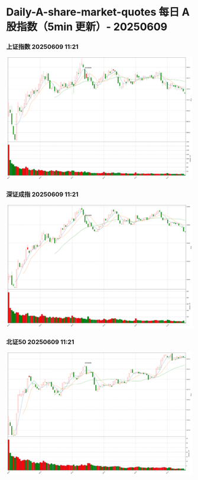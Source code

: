 
# Daily-A-share-market-quotes 每日 A 股指数（5min 更新）- 20250609

### 上证指数 20250609 11:21
![](./fig/2025/6/20250609-sh000001.png)

### 深证成指 20250609 11:21
![](./fig/2025/6/20250609-sz399001.png)

### 北证50 20250609 11:21
![](./fig/2025/6/20250609-bj899050.png)
